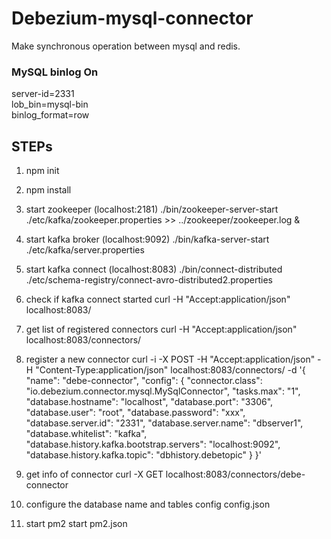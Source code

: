# Debezium-mysql-connector

Make synchronous operation between mysql and redis.

### MySQL binlog On

server-id=2331<br>
lob_bin=mysql-bin<br>
binlog_format=row<br>

## STEPs
1. npm init

2. npm install

3. start zookeeper (localhost:2181)
./bin/zookeeper-server-start ./etc/kafka/zookeeper.properties >> ../zookeeper/zookeeper.log &

4. start kafka broker (localhost:9092)
./bin/kafka-server-start ./etc/kafka/server.properties

5. start kafka connect (localhost:8083)
./bin/connect-distributed ./etc/schema-registry/connect-avro-distributed2.properties

6. check if kafka connect started
curl -H "Accept:application/json" localhost:8083/

7. get list of registered connectors
curl -H "Accept:application/json" localhost:8083/connectors/

8. register a new connector
curl -i -X POST -H "Accept:application/json" -H "Content-Type:application/json" localhost:8083/connectors/ -d '{ "name": "debe-connector", "config": { "connector.class": "io.debezium.connector.mysql.MySqlConnector", "tasks.max": "1", "database.hostname": "localhost", "database.port": "3306", "database.user": "root", "database.password": "xxx", "database.server.id": "2331", "database.server.name": "dbserver1", "database.whitelist": "kafka", "database.history.kafka.bootstrap.servers": "localhost:9092", "database.history.kafka.topic": "dbhistory.debetopic" } }'

9. get info of connector
curl -X GET localhost:8083/connectors/debe-connector

10. configure the database name and tables
config config.json

11. start
pm2 start pm2.json
